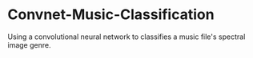 # Convnet-Music-Classification
Using a convolutional neural network to classifies a music file's spectral image genre.
